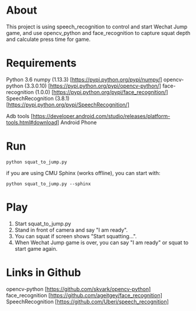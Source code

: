 # About
This project is using speech_recognition to control and start Wechat Jump game, and use opencv_python and face_recognition to capture squat depth and calculate press time for game.


# Requirements
Python 3.6
numpy (1.13.3)  [https://pypi.python.org/pypi/numpy/]
opencv-python (3.3.0.10)    [https://pypi.python.org/pypi/opencv-python/]
face-recognition (1.0.0)    [https://pypi.python.org/pypi/face_recognition/]
SpeechRecognition (3.8.1)   [https://pypi.python.org/pypi/SpeechRecognition/]

Adb tools   [https://developer.android.com/studio/releases/platform-tools.html#download]
Android Phone


# Run

	python squat_to_jump.py

if you are using CMU Sphinx (works offline), you can start with:

	python squat_to_jump.py --sphinx


# Play
1. Start squat_to_jump.py
2. Stand in front of camera and say "I am ready".
3. You can squat if screen shows "Start squatting...".
4. When Wechat Jump game is over, you can say "I am ready" or squat to start game again.


# Links in Github
opencv-python   [https://github.com/skvark/opencv-python]
face_recognition [https://github.com/ageitgey/face_recognition]
SpeechRecognition [https://github.com/Uberi/speech_recognition]
